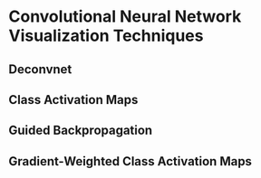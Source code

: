 # Convolutional Neural Network Visualization Techniques

## Deconvnet

## Class Activation Maps

## Guided Backpropagation

## Gradient-Weighted Class Activation Maps
